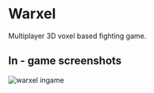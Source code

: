 # Warxel
Multiplayer 3D voxel based fighting game.

## In - game screenshots
![warxel ingame](./warxel_ingame)
